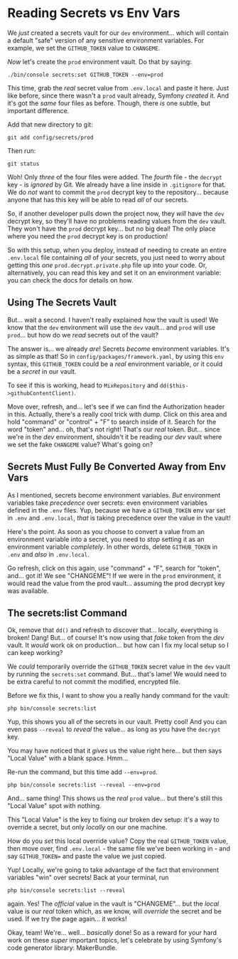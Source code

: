 # Reading Secrets vs Env Vars

We *just* created a secrets vault for our `dev` environment... which will contain
a default "safe" version of any sensitive environment variables. For example,
we set the `GITHUB_TOKEN` value to `CHANGEME`.

*Now* let's create the `prod` environment vault. Do that by saying:

```terminal
./bin/console secrets:set GITHUB_TOKEN --env=prod
```

This time, grab the *real* secret value from `.env.local` and paste it here.
Just like before, since there wasn't a `prod` vault already, Symfony *created*
it. And it's got the *same* four files as before. Though, there *is* one subtle,
but important difference.

Add that new directory to git:

```terminal-silent
git add config/secrets/prod
```

Then run:

```terminal
git status
```

Woh! Only *three* of the four files were added. The *fourth* file - the `decrypt`
key - is *ignored* by Git. We already have a line inside in `.gitignore` for that.
We do *not* want to commit the `prod` decrypt key to the repository... because
anyone that has this key will be able to read *all* of our secrets.

So, if another developer pulls down the project now, they *will* have the `dev`
decrypt key, so they'll have no problems reading values from the `dev` vault.
They won't have the `prod` decrypt key... but no big deal! The only place where
you need the `prod` decrypt key is on production!

So with this setup, when you deploy, instead of needing to create an entire
`.env.local` file containing *all* of your secrets, you just need to worry about
getting this *one* `prod.decrypt.private.php` file up into your code. Or,
alternatively, you can read this key and set it on an environment variable:
you can check the docs for details on how.

## Using The Secrets Vault

But... wait a second. I haven't really explained *how* the vault is used! We know
that the `dev` environment will use the `dev` vault... and `prod` will use
`prod`... but how do we *read* secrets out of the vault?

The answer is... we already *are*! Secrets *become* environment variables. It's
as simple as that! So in `config/packages/framework.yaml`, by using this `env`
syntax, this `GITHUB_TOKEN` could be a *real* environment variable, or it could
be a *secret* in our vault.

To see if this is working, head to `MixRepository` and
`dd($this->githubContentClient)`.

Move over, refresh, and... let's see if we can find the Authorization header in
this. Actually, there's a really cool trick with dump. Click on this area and
hold "command" or "control" + "F" to search inside of it. Search for the word
"token" and... oh, that's not right! That's our *real* token. But... since
we're in the *dev* environment, shouldn't it be reading our *dev* vault where we
set the fake `CHANGEME` value? What's going on?

## Secrets Must Fully Be Converted Away from Env Vars

As I mentioned, secrets become environment variables. *But* environment variables
take *precedence* over secrets: even environment variables defined in the `.env`
files. Yup, because we have a `GITHUB_TOKEN` env var set in `.env` and
`.env.local`, *that* is taking precedence over the value in the vault!

Here's the point. As soon as you choose to convert a value from an environment
variable into a secret, you need to *stop* setting it as an environment
variable *completely*. In other words, delete `GITHUB_TOKEN` in `.env` and *also*
in `.env.local`.

Go refresh, click on this again, use "command" + "F", search for "token", and...
got it! We see "CHANGEME"! If we were in the `prod` environment, it would read the
value from the prod vault... assuming the prod decrypt key was available.

## The secrets:list Command

Ok, remove that `dd()` and refresh to discover that... locally, everything is
broken! Dang! But... of course! It's now using that *fake* token from the *dev*
vault. It *would* work ok on production... but how can I fix my local setup so
I can keep working?

We *could* temporarily override the `GITHUB_TOKEN` secret value in the `dev` vault
by running the `secrets:set` command. But... that's lame! We would need to be
extra careful to not commit the modified, encrypted file.

Before we fix this, I want to show you a really handy command for the vault:

```terminal
php bin/console secrets:list
```

Yup, this shows you all of the secrets in our vault. Pretty cool! And you can even
pass `--reveal` to *reveal* the value... as long as you have the `decrypt` key.

You may have noticed that it *gives* us the value right here... but then says
"Local Value" with a blank space. Hmm...

Re-run the command, but this time add `--env=prod`.

```terminal-silent
php bin/console secrets:list --reveal --env=prod
```

And... same thing! This shows us the *real* `prod` value... but there's still
this "Local Value" spot with nothing.

This "Local Value" is the key to fixing our broken dev setup: it's a way to
override a secret, but only *locally* on our one machine.

How do you *set* this local override value? Copy the real `GITHUB_TOKEN` value,
then move over, find `.env.local` - the same file we've been working in - and say
`GITHUB_TOKEN=` and paste the value we just copied.

Yup! Locally, we're going to take advantage of the fact that environment variables
"win" over secrets! Back at your terminal, run

```terminal
php bin/console secrets:list --reveal
```

again. Yes! The *official* value in the vault is "CHANGEME"... but the *local*
value is our *real* token which, as we know, will *override* the secret and be
used. If we try the page again... it works!

Okay, team! We're... well... *basically* done! So as a reward for your hard work
on these *super* important topics, let's celebrate by using Symfony's code
generator library: MakerBundle.
